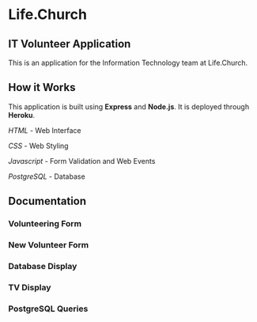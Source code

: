 # Life.Church
## IT Volunteer Application

This is an application for the Information Technology team at Life.Church.

## How it Works

This application is built using **Express** and **Node.js**. It is deployed through **Heroku**.

*HTML* - Web Interface

*CSS* - Web Styling

*Javascript* - Form Validation and Web Events

*PostgreSQL* - Database

## Documentation
### Volunteering Form



### New Volunteer Form



### Database Display



### TV Display



### PostgreSQL Queries

